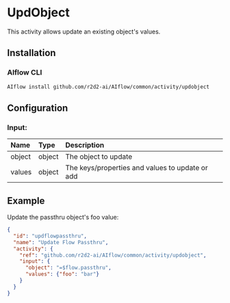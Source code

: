 <!--
title: UpdObject
weight: 4616
-->

# UpdObject
This activity allows update an existing object's values.

## Installation

### AIflow CLI
```bash
AIflow install github.com/r2d2-ai/AIflow/common/activity/updobject
```

## Configuration

### Input:
| Name  | Type   | Description
|:---   | :---   | :---    
| object | object |  The object to update
| values | object |  The keys/properties and values to update or add

## Example

Update the passthru object's foo value:

```json
{
  "id": "updflowpassthru",
  "name": "Update Flow Passthru",
  "activity": {
    "ref": "github.com/r2d2-ai/AIflow/common/activity/updobject",
    "input": {
      "object": "=$flow.passthru",
      "values": {"foo": "bar"}
    }
  }
}
```